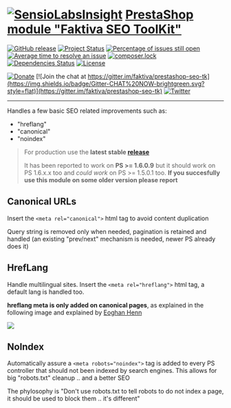 [![SensioLabsInsight](https://insight.sensiolabs.com/projects/d830cdd5-11a2-4ceb-8e07-96ce099305ee/small.png)](https://insight.sensiolabs.com/projects/d830cdd5-11a2-4ceb-8e07-96ce099305ee)
[PrestaShop module "Faktiva SEO ToolKit"](https://github.com/faktiva/prestashop-seo-tk)
===

[![GitHub release](https://img.shields.io/github/release/faktiva/prestashop-seo-tk.svg?style=flat&label=latest)](https://github.com/faktiva/prestashop-seo-tk/releases/latest)
[![Project Status](http://opensource.box.com/badges/active.svg?style=flat)](http://opensource.box.com/badges)
[![Percentage of issues still open](http://isitmaintained.com/badge/open/faktiva/prestashop-seo-tk.svg?style=flat)](http://isitmaintained.com/project/faktiva/prestashop-seo-tk "Percentage of issues still open")
[![Average time to resolve an issue](http://isitmaintained.com/badge/resolution/faktiva/prestashop-seo-tk.svg?style=flat)](http://isitmaintained.com/project/faktiva/prestashop-seo-tk "Average time to resolve an issue")
[![composer.lock](https://poser.pugx.org/faktiva/prestashop-seo-tk/composerlock?style=flat)](https://packagist.org/packages/faktiva/prestashop-seo-tk)
[![Dependencies Status](https://img.shields.io/librariesio/github/faktiva/prestashop-seo-tk.svg?maxAge=3600&style=flat)](https://libraries.io/github/faktiva/prestashop-seo-tk)
[![License](https://img.shields.io/packagist/l/faktiva/prestashop-seo-tk.svg?style=flat)](https://tldrlegal.com/license/mit-license)

[![Donate](https://www.paypalobjects.com/en_US/i/btn/btn_donate_SM.gif)](https://www.paypal.com/cgi-bin/webscr?cmd=_donations&business=YF3R37RLY85CU&lc=IT&item_name=faktiva&item_number=GitHub%2dprestashop%2dseo%2dtk&currency_code=EUR&bn=PP%2dDonationsBF%3abtn_donate_SM%2egif%3aNonHosted)
[![Join the chat at https://gitter.im/faktiva/prestashop-seo-tk](https://img.shields.io/badge/Gitter-CHAT%20NOW-brightgreen.svg?style=flat)](https://gitter.im/faktiva/prestashop-seo-tk)
[![Twitter](https://img.shields.io/twitter/url/https/github.com/faktiva/prestashop-seo-tk.svg?style=social)](https://twitter.com/intent/tweet?text=Fantastic+@PrestaShop+module+"%23Faktiva+SEO+ToolKit"&url=https://github.com/faktiva/prestashop-clean-urls)

____

Handles a few basic SEO related improvements such as:
* "hreflang"
* "canonical"
* "noindex"

>
>    For production use the **latest stable [release](https://github.com/faktiva/prestashop-seo-tk/releases/latest)**
>
>    It has been reported to work on **PS >= 1.6.0.9** but it should work on PS 1.6.x.x too and *could work* on PS >= 1.5.0.1 too.
>    **If you succesfully use this module on some older version please report**
>

## Canonical URLs

Insert the `<meta rel="canonical">` html tag to avoid content duplication

Query string is removed only when needed, pagination is retained and handled (an existing "prev/next" mechanism is needed, newer PS already does it)

## HrefLang

Handle multilingual sites.
Insert the `<meta rel="hreflang">` html tag, a default lang is handled too.

**hreflang meta is only added on canonical pages**, as explained in the following image and explained by [Eoghan Henn](http://www.rebelytics.com/hreflang-canonical/)

<img src="./hreflang-canonical-image.jpg">

## NoIndex

Automatically assure a `<meta robots="noindex">` tag is added to every PS controller that should not been indexed by search engines.
This allows for big "robots.txt" cleanup .. and a better SEO

The phylosophy is "Don't use robots.txt to tell robots to do not index a page, it should be used to block them .. it's different"

